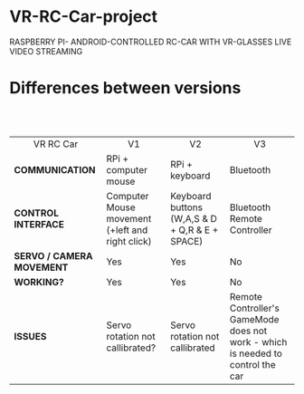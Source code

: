 # VR-RC-Car-project
RASPBERRY PI- ANDROID-CONTROLLED RC-CAR WITH VR-GLASSES LIVE VIDEO STREAMING


<h1> Differences between versions </h1>

<table width="600px">
  <tr>
    <td align="center">VR RC Car</td>
    <td align="center">V1</td>
    <td align="center">V2</td>
    <td align="center">V3</td>
  </tr>
  <tr>
    <td><b>COMMUNICATION</b></td>    
    <td>RPi + computer mouse</td>    
    <td>RPi + keyboard</td>    
    <td>Bluetooth</td>  
  </tr>
  <tr>
    <td><b>CONTROL INTERFACE</b></td>            
    <td>Computer Mouse movement (+left and right click)</td>            
    <td>Keyboard buttons (W,A,S & D + Q,R & E + SPACE)</td>            
    <td>Bluetooth Remote Controller</td>      
  </tr>
  <tr>
    <td><b>SERVO / CAMERA MOVEMENT</b></td>                
    <td>Yes</td>                
    <td>Yes</td>                
    <td>No</td>        
  </tr>
  <tr>
    <td><b>WORKING?</b></td>
    <td>Yes</td>
    <td>Yes</td>
    <td>No</td>
  </tr>
  <tr>
    <td><b>ISSUES</b></td>
    <td>Servo rotation not callibrated?</td>
    <td>Servo rotation not callibrated</td>
    <td>Remote Controller's GameMode does not work - which is needed to control the car</td>
  </tr>
</table
